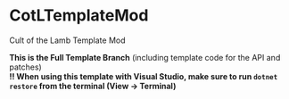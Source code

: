 # CotLTemplateMod
Cult of the Lamb Template Mod

**This is the Full Template Branch** (including template code for the API and patches)  
**!! When using this template with Visual Studio, make sure to run `dotnet restore` from the terminal (View -> Terminal)**
